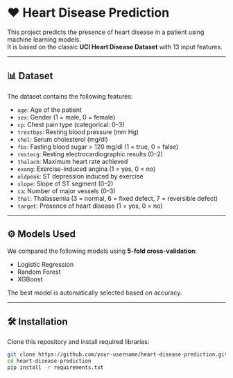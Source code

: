 # ❤️ Heart Disease Prediction

This project predicts the presence of heart disease in a patient using machine learning models.  
It is based on the classic **UCI Heart Disease Dataset** with 13 input features.

---

## 📊 Dataset
The dataset contains the following features:

- `age`: Age of the patient  
- `sex`: Gender (1 = male, 0 = female)  
- `cp`: Chest pain type (categorical: 0–3)  
- `trestbps`: Resting blood pressure (mm Hg)  
- `chol`: Serum cholesterol (mg/dl)  
- `fbs`: Fasting blood sugar > 120 mg/dl (1 = true, 0 = false)  
- `restecg`: Resting electrocardiographic results (0–2)  
- `thalach`: Maximum heart rate achieved  
- `exang`: Exercise-induced angina (1 = yes, 0 = no)  
- `oldpeak`: ST depression induced by exercise  
- `slope`: Slope of ST segment (0–2)  
- `ca`: Number of major vessels (0–3)  
- `thal`: Thalassemia (3 = normal, 6 = fixed defect, 7 = reversible defect)  
- `target`: Presence of heart disease (1 = yes, 0 = no)

---

## ⚙️ Models Used
We compared the following models using **5-fold cross-validation**:

- Logistic Regression  
- Random Forest  
- XGBoost  

The best model is automatically selected based on accuracy.

---

## 🛠️ Installation
Clone this repository and install required libraries:

```bash
git clone https://github.com/your-username/heart-disease-prediction.git
cd heart-disease-prediction
pip install -r requirements.txt
